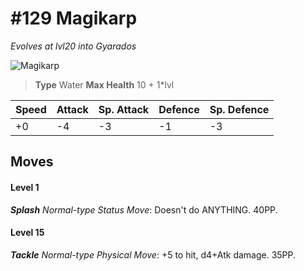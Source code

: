 # #129 Magikarp
*Evolves at lvl20 into Gyarados*

![Magikarp](https://img.pokemondb.net/sprites/home/normal/1x/magikarp.png)

> **Type** Water
> **Max Health** 10 + 1\*lvl

| Speed | Attack | Sp. Attack | Defence | Sp. Defence |
| ----- | ------ | ---------- | ------- | ----------- |
| +0 | -4 | -3 | -1 | -3 |

## Moves
#### Level 1

***Splash** Normal-type Status Move*: Doesn't do ANYTHING. 40PP.
#### Level 15

***Tackle** Normal-type Physical Move*: +5 to hit, d4+Atk damage.  35PP.


